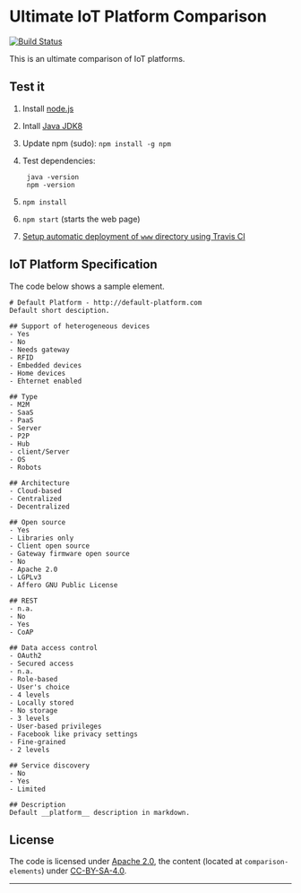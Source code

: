 # Ultimate IoT Platform Comparison

[![Build Status](https://travis-ci.org/ultimate-comparisons/ultimate-IoT-platform-comparison.svg?branch=master)](https://travis-ci.org/ultimate-comparisons/ultimate-IoT-platform-comparison)

This is an ultimate comparison of IoT platforms.

## Test it
1. Install [node.js](https://nodejs.org/en/)
2. Intall [Java JDK8](http://www.oracle.com/technetwork/java/javase/downloads/jdk8-downloads-2133151.html)
3. Update npm (sudo): `npm install -g npm`
4. Test dependencies:

        java -version
        npm -version

4. `npm install`
5. `npm start` (starts the web page)
6. [Setup automatic deployment of `www` directory using Travis CI](https://github.com/ultimate-comparisons/ultimate-comparison-BASE/wiki/Build-and-deploy-project-with-Travis-CI)


## IoT Platform Specification
The code below shows a sample element.

    # Default Platform - http://default-platform.com
    Default short desciption.

    ## Support of heterogeneous devices
    - Yes
    - No
    - Needs gateway
    - RFID
    - Embedded devices
    - Home devices
    - Ehternet enabled

    ## Type
    - M2M 
    - SaaS
    - PaaS
    - Server
    - P2P
    - Hub
    - client/Server
    - OS
    - Robots

    ## Architecture
    - Cloud-based
    - Centralized
    - Decentralized

    ## Open source
    - Yes
    - Libraries only
    - Client open source
    - Gateway firmware open source
    - No
    - Apache 2.0
    - LGPLv3
    - Affero GNU Public License

    ## REST
    - n.a.
    - No
    - Yes
    - CoAP

    ## Data access control
    - OAuth2
    - Secured access
    - n.a.
    - Role-based
    - User's choice
    - 4 levels
    - Locally stored
    - No storage
    - 3 levels
    - User-based privileges
    - Facebook like privacy settings
    - Fine-grained
    - 2 levels

    ## Service discovery
    - No
    - Yes
    - Limited

    ## Description
    Default __platform__ description in markdown.



## License

The code is licensed under [Apache 2.0], the content (located at `comparison-elements`) under [CC-BY-SA-4.0].

  [Apache 2.0]: http://www.apache.org/licenses/LICENSE-2.0
  [CC-BY-SA-4.0]: http://creativecommons.org/licenses/by-sa/4.0/

<hr />

